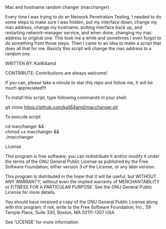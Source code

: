 Mac and hostname random changer (macchanger)

Every time I was trying to do an Network Penetration Testing, I needed to do some steps to make sure I was hidden, put my interface down, change my mac address, change my hostname, putting interface back up, and restarting network-manager service, and when done, changing my mac address to original one. This took me a while and sometimes I even forgot to do something from those steps. Then I came to an idea to make a script that does all that for me. Basicly this script will change the mac address to a random one.


WRITTEN BY: Kali64amd

CONTRIBUTE: Contributions are always welcome!

If you can, please take a minute to star this repo and follow me, It will be much appreciated!!!

To install this script, type following commands in your shell:

git clone https://github.com/kali64amd/macchanger.git

To execute script 

cd macchanger && \
chmod +x macchanger && \
./macchanger

License

This program is free software; you can redistribute it and/or modify it under the terms of the GNU General Public License as published by the Free Software Foundation; either version 3 of the License, or any later version.

This program is distributed in the hope that it will be useful, but WITHOUT ANY WARRANTY; without even the implied warranty of MERCHANTABILITY or FITNESS FOR A PARTICULAR PURPOSE. See the GNU General Public License for more details.

You should have received a copy of the GNU General Public License along with this program; if not, write to the Free Software Foundation, Inc., 59 Temple Place, Suite 330, Boston, MA 02111-1307 USA

See 'LICENSE' for more information.
